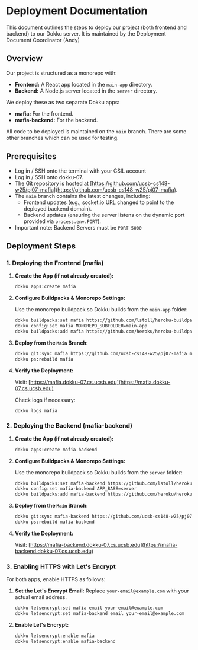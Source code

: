 # Deployment Documentation

This document outlines the steps to deploy our project (both frontend and backend) to our Dokku server. It is maintained by the Deployment Document Coordinator (Andy) 

## Overview

Our project is structured as a monorepo with:
- **Frontend:** A React app located in the `main-app` directory.
- **Backend:** A Node.js server located in the `server` directory.

We deploy these as two separate Dokku apps:
- **mafia:** For the frontend.
- **mafia-backend:** For the backend.

All code to be deployed is maintained on the `main` branch.
There are some other branches which can be used for testing.

## Prerequisites

- Log in / SSH onto the terminal with your CSIL account
- Log in / SSH onto dokku-07.
- The Git repository is hosted at [https://github.com/ucsb-cs148-w25/pj07-mafia](https://github.com/ucsb-cs148-w25/pj07-mafia).
- The `main` branch contains the latest changes, including:
  - Frontend updates (e.g., socket.io URL changed to point to the deployed backend domain).
  - Backend updates (ensuring the server listens on the dynamic port provided via `process.env.PORT`).
 - Important note: Backend Servers must be `PORT 5000`
## Deployment Steps

### 1. Deploying the Frontend (mafia)

1. **Create the App (if not already created):**

   ```bash
   dokku apps:create mafia
   ```

2. **Configure Buildpacks & Monorepo Settings:**

   Use the monorepo buildpack so Dokku builds from the `main-app` folder:

   ```bash
   dokku buildpacks:set mafia https://github.com/lstoll/heroku-buildpack-monorepo.git
   dokku config:set mafia MONOREPO_SUBFOLDER=main-app
   dokku buildpacks:add mafia https://github.com/heroku/heroku-buildpack-nodejs.git
   ```

3. **Deploy from the `Main` Branch:**

   ```bash
   dokku git:sync mafia https://github.com/ucsb-cs148-w25/pj07-mafia main
   dokku ps:rebuild mafia
   ```

4. **Verify the Deployment:**

   Visit: [https://mafia.dokku-07.cs.ucsb.edu](https://mafia.dokku-07.cs.ucsb.edu)
   
   Check logs if necessary:

   ```bash
   dokku logs mafia
   ```

### 2. Deploying the Backend (mafia-backend)

1. **Create the App (if not already created):**

   ```bash
   dokku apps:create mafia-backend
   ```

2. **Configure Buildpacks & Monorepo Settings:**

   Use the monorepo buildpack so Dokku builds from the `server` folder:

   ```bash
   dokku buildpacks:set mafia-backend https://github.com/lstoll/heroku-buildpack-monorepo.git
   dokku config:set mafia-backend APP_BASE=server
   dokku buildpacks:add mafia-backend https://github.com/heroku/heroku-buildpack-nodejs.git
   ```

3. **Deploy from the `Main` Branch:**

   ```bash
   dokku git:sync mafia-backend https://github.com/ucsb-cs148-w25/pj07-mafia Main
   dokku ps:rebuild mafia-backend
   ```


4. **Verify the Deployment:**

   Visit: [https://mafia-backend.dokku-07.cs.ucsb.edu](https://mafia-backend.dokku-07.cs.ucsb.edu)
   
### 3. Enabling HTTPS with Let's Encrypt

For both apps, enable HTTPS as follows:

1. **Set the Let's Encrypt Email:**
   Replace `your-email@example.com` with your actual email address.

   ```bash
   dokku letsencrypt:set mafia email your-email@example.com
   dokku letsencrypt:set mafia-backend email your-email@example.com
   ```

2. **Enable Let's Encrypt:**

   ```bash
   dokku letsencrypt:enable mafia
   dokku letsencrypt:enable mafia-backend
   ```
